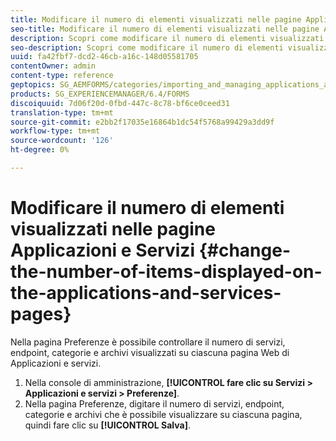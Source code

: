 ```yaml
---
title: Modificare il numero di elementi visualizzati nelle pagine Applicazioni e Servizi
seo-title: Modificare il numero di elementi visualizzati nelle pagine Applicazioni e Servizi
description: Scopri come modificare il numero di elementi visualizzati nelle pagine Applicazioni e Servizi.
seo-description: Scopri come modificare il numero di elementi visualizzati nelle pagine Applicazioni e Servizi.
uuid: fa42fbf7-dcd2-46cb-a16c-148d05581705
contentOwner: admin
content-type: reference
geptopics: SG_AEMFORMS/categories/importing_and_managing_applications_and_archives
products: SG_EXPERIENCEMANAGER/6.4/FORMS
discoiquuid: 7d06f20d-0fbd-447c-8c78-bf6ce0ceed31
translation-type: tm+mt
source-git-commit: e2bb2f17035e16864b1dc54f5768a99429a3dd9f
workflow-type: tm+mt
source-wordcount: '126'
ht-degree: 0%

---
```



# Modificare il numero di elementi visualizzati nelle pagine Applicazioni e Servizi {#change-the-number-of-items-displayed-on-the-applications-and-services-pages}

Nella pagina Preferenze è possibile controllare il numero di servizi, endpoint, categorie e archivi visualizzati su ciascuna pagina Web di Applicazioni e servizi.

1. Nella console di amministrazione, **[!UICONTROL fare clic su Servizi > Applicazioni e servizi > Preferenze]**.
1. Nella pagina Preferenze, digitare il numero di servizi, endpoint, categorie e archivi che è possibile visualizzare su ciascuna pagina, quindi fare clic su **[!UICONTROL Salva]**.

